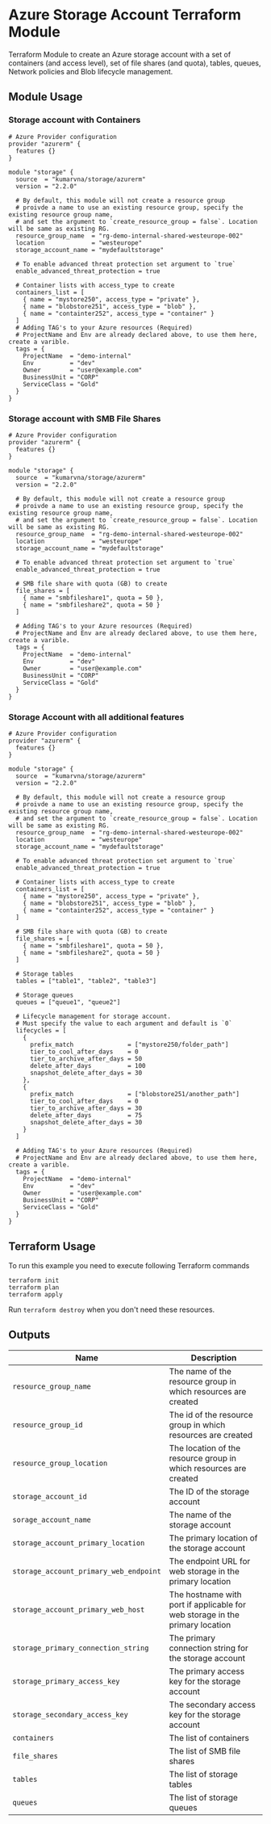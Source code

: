 # Azure Storage Account Terraform Module

Terraform Module to create an Azure storage account with a set of containers (and access level), set of file shares (and quota), tables, queues, Network policies and Blob lifecycle management.

## Module Usage

### Storage account with Containers

```hcl
# Azure Provider configuration
provider "azurerm" {
  features {}
}

module "storage" {
  source  = "kumarvna/storage/azurerm"
  version = "2.2.0"

  # By default, this module will not create a resource group
  # proivde a name to use an existing resource group, specify the existing resource group name,
  # and set the argument to `create_resource_group = false`. Location will be same as existing RG.
  resource_group_name  = "rg-demo-internal-shared-westeurope-002"
  location             = "westeurope"
  storage_account_name = "mydefaultstorage"

  # To enable advanced threat protection set argument to `true`
  enable_advanced_threat_protection = true

  # Container lists with access_type to create
  containers_list = [
    { name = "mystore250", access_type = "private" },
    { name = "blobstore251", access_type = "blob" },
    { name = "containter252", access_type = "container" }
  ]
  # Adding TAG's to your Azure resources (Required)
  # ProjectName and Env are already declared above, to use them here, create a varible.
  tags = {
    ProjectName  = "demo-internal"
    Env          = "dev"
    Owner        = "user@example.com"
    BusinessUnit = "CORP"
    ServiceClass = "Gold"
  }
}
```

### Storage account with SMB File Shares

```hcl
# Azure Provider configuration
provider "azurerm" {
  features {}
}

module "storage" {
  source  = "kumarvna/storage/azurerm"
  version = "2.2.0"

  # By default, this module will not create a resource group
  # proivde a name to use an existing resource group, specify the existing resource group name,
  # and set the argument to `create_resource_group = false`. Location will be same as existing RG.
  resource_group_name  = "rg-demo-internal-shared-westeurope-002"
  location             = "westeurope"
  storage_account_name = "mydefaultstorage"

  # To enable advanced threat protection set argument to `true`
  enable_advanced_threat_protection = true

  # SMB file share with quota (GB) to create
  file_shares = [
    { name = "smbfileshare1", quota = 50 },
    { name = "smbfileshare2", quota = 50 }
  ]

  # Adding TAG's to your Azure resources (Required)
  # ProjectName and Env are already declared above, to use them here, create a varible.
  tags = {
    ProjectName  = "demo-internal"
    Env          = "dev"
    Owner        = "user@example.com"
    BusinessUnit = "CORP"
    ServiceClass = "Gold"
  }
}
```

### Storage Account with all additional features

```hcl
# Azure Provider configuration
provider "azurerm" {
  features {}
}

module "storage" {
  source  = "kumarvna/storage/azurerm"
  version = "2.2.0"

  # By default, this module will not create a resource group
  # proivde a name to use an existing resource group, specify the existing resource group name,
  # and set the argument to `create_resource_group = false`. Location will be same as existing RG.
  resource_group_name  = "rg-demo-internal-shared-westeurope-002"
  location             = "westeurope"
  storage_account_name = "mydefaultstorage"

  # To enable advanced threat protection set argument to `true`
  enable_advanced_threat_protection = true

  # Container lists with access_type to create
  containers_list = [
    { name = "mystore250", access_type = "private" },
    { name = "blobstore251", access_type = "blob" },
    { name = "containter252", access_type = "container" }
  ]

  # SMB file share with quota (GB) to create
  file_shares = [
    { name = "smbfileshare1", quota = 50 },
    { name = "smbfileshare2", quota = 50 }
  ]

  # Storage tables
  tables = ["table1", "table2", "table3"]

  # Storage queues
  queues = ["queue1", "queue2"]

  # Lifecycle management for storage account.
  # Must specify the value to each argument and default is `0`
  lifecycles = [
    {
      prefix_match               = ["mystore250/folder_path"]
      tier_to_cool_after_days    = 0
      tier_to_archive_after_days = 50
      delete_after_days          = 100
      snapshot_delete_after_days = 30
    },
    {
      prefix_match               = ["blobstore251/another_path"]
      tier_to_cool_after_days    = 0
      tier_to_archive_after_days = 30
      delete_after_days          = 75
      snapshot_delete_after_days = 30
    }
  ]

  # Adding TAG's to your Azure resources (Required)
  # ProjectName and Env are already declared above, to use them here, create a varible.
  tags = {
    ProjectName  = "demo-internal"
    Env          = "dev"
    Owner        = "user@example.com"
    BusinessUnit = "CORP"
    ServiceClass = "Gold"
  }
}
```

## Terraform Usage

To run this example you need to execute following Terraform commands

```hcl
terraform init
terraform plan
terraform apply
```

Run `terraform destroy` when you don't need these resources.

## Outputs

Name | Description
---- | -----------
`resource_group_name`|The name of the resource group in which resources are created
`resource_group_id`|The id of the resource group in which resources are created
`resource_group_location`|The location of the resource group in which resources are created
`storage_account_id`|The ID of the storage account
`sorage_account_name`|The name of the storage account
`storage_account_primary_location`|The primary location of the storage account
`storage_account_primary_web_endpoint`|The endpoint URL for web storage in the primary location
`storage_account_primary_web_host`|The hostname with port if applicable for web storage in the primary location
`storage_primary_connection_string`|The primary connection string for the storage account
`storage_primary_access_key`|The primary access key for the storage account
`storage_secondary_access_key`|The secondary access key for the storage account
`containers`|The list of containers
`file_shares`|The list of SMB file shares
`tables`|The list of storage tables
`queues`|The list of storage queues

